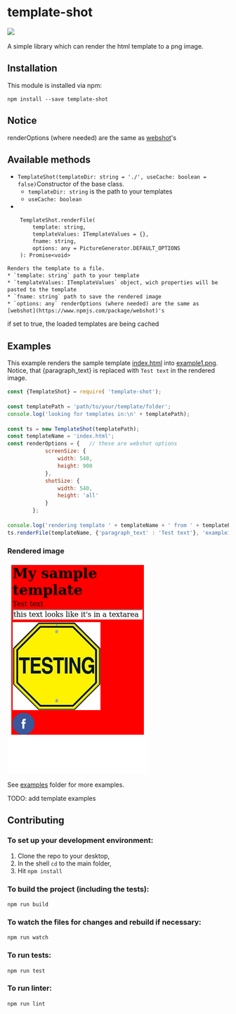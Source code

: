# template-shot
![](https://travis-ci.org/qiwi/template-shot.svg?branch=master)


A simple library which can render the html template to a png image.

## Installation

This module is installed via npm:

```
npm install --save template-shot
```

## Notice
renderOptions (where needed) are the same as [webshot](https://www.npmjs.com/package/webshot)'s

## Available methods
* `TemplateShot(templateDir: string = './', useCache: boolean = false)`Constructor of the base class.
    * `templateDir: string` is the path to your templates
    * `useCache: boolean`
* 
``` 
    TemplateShot.renderFile(
        template: string,
        templateValues: ITemplateValues = {},
        fname: string,
        options: any = PictureGenerator.DEFAULT_OPTIONS 
    ): Promise<void>
```
    Renders the template to a file.
    * `template: string` path to your template
    * `templateValues: ITemplateValues` object, wich properties will be pasted to the template
    * `fname: string` path to save the rendered image
    * `options: any` renderOptions (where needed) are the same as [webshot](https://www.npmjs.com/package/webshot)'s
    
if set to true, the loaded templates are being cached


## Examples

This example renders the sample template [index.html](examples/templates/index.html) into [example1.png](examples/example1.png). Notice, that {paragraph_text} is replaced with `Test text` in the rendered image.
```javascript
const {TemplateShot} = require( 'template-shot');

const templatePath = 'path/to/your/template/folder';
console.log('looking for templates in:\n' + templatePath);

const ts = new TemplateShot(templatePath);
const templateName = 'index.html';
const renderOptions = {   // these are webshot options
            screenSize: {
                width: 540,
                height: 900
            },
            shotSize: {
                width: 540,
                height: 'all'
            }
        };

console.log('rendering template ' + templateName + ' from ' + templatePath + ' to example1.png');
ts.renderFile(templateName, {'paragraph_text' : 'Test text'}, 'example1.png', renderOptions);
```
### Rendered image
![rendered image](examples/example1.png)

See [examples](examples) folder for more examples.

TODO: add template examples

## Contributing

### To set up your development environment:

1. Clone the repo to your desktop,
2. In the shell `cd` to the main folder,
3. Hit `npm install`

### To build the project (including the tests):
    npm run build
### To watch the files for changes and rebuild if necessary:
    npm run watch
### To run tests:
    npm run test
### To run linter:
    npm run lint
